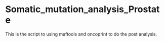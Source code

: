 # Somatic_mutation_analysis_Prostate

This is the script to using maftools and oncoprint to do the post analysis.
